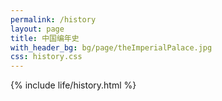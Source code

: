 ```yaml
---
permalink: /history  
layout: page    
title: 中国编年史    
with_header_bg: bg/page/theImperialPalace.jpg
css: history.css
---
```

{% include life/history.html %}